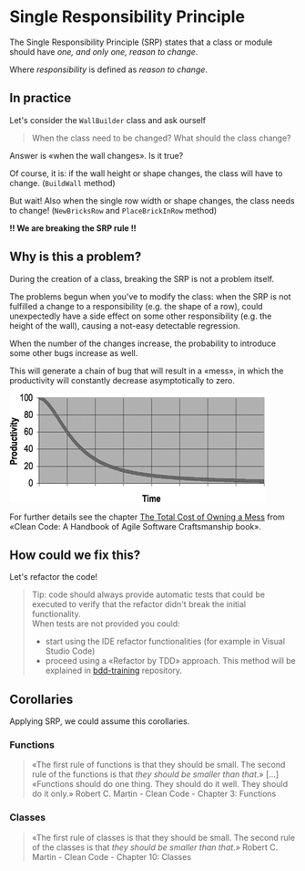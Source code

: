 # Single Responsibility Principle

The Single Responsibility Principle (SRP) states that a class or module should have *one, and only one, reason to change*.

Where *responsibility* is defined as *reason to change*.

## In practice

Let's consider the `WallBuilder` class and ask ourself

> When the class need to be changed? What should the class change?

Answer is «when the wall changes». Is it true?

Of course, it is: if the wall height or shape changes, the class will have to change. (`BuildWall` method)

But wait! Also when the single row width or shape changes, the class needs to change! (`NewBricksRow` and `PlaceBrickInRow` method)

**!! We are breaking the SRP rule !!**

## Why is this a problem?

During the creation of a class, breaking the SRP is not a problem itself.

The problems begun when you've to modify the class: when the SRP is not fulfilled a change to a responsibility (e.g. the shape of a row), could unexpectedly have a side effect on some other responsibility (e.g. the height of the wall), causing a not-easy detectable regression.

When the number of the changes increase, the probability to introduce some other bugs increase as well.

This will generate a chain of bug that will result in a «mess», in which the productivity will constantly decrease asymptotically to zero.

![Productivity with mess](productivity_with_mess.png)

For further details see the chapter [The Total Cost of Owning a Mess](https://www.informit.com/articles/article.aspx?p=1235624&seqNum=3) from «Clean Code: A Handbook of Agile Software Craftsmanship book».

## How could we fix this?

Let's refactor the code!

> Tip: code should always provide automatic tests that could be executed to verify that the refactor didn't break the initial functionality.<br />
> When tests are not provided you could:
>
> * start using the IDE refactor functionalities (for example in Visual Studio Code)
> * proceed using a «Refactor by TDD» approach. This method will be explained in [bdd-training](https://github.com/solid-bases/bdd-training) repository.

## Corollaries

Applying SRP, we could assume this corollaries.

### Functions

> «The first rule of functions is that they should be small. The second rule of the functions is that *they should be smaller than that*.»
> [...]
> «Functions should do one thing. They should do it well. They should do it only.»
> Robert C. Martin - Clean Code - Chapter 3: Functions

### Classes

> «The first rule of classes is that they should be small. The second rule of the classes is that *they should be smaller than that*.»
> Robert C. Martin - Clean Code - Chapter 10: Classes
